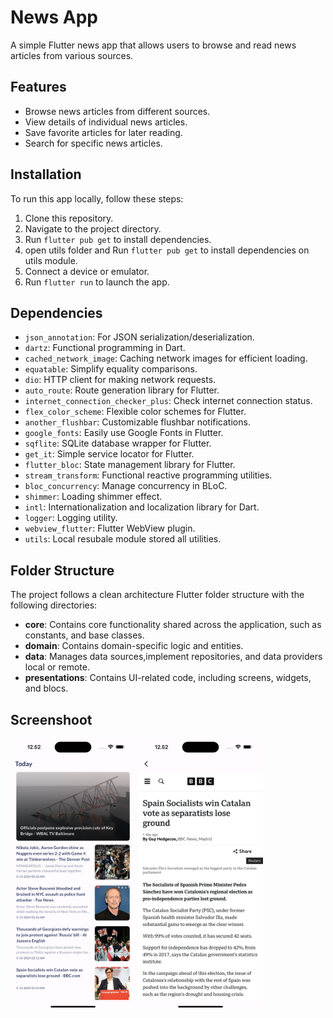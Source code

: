 # News App

A simple Flutter news app that allows users to browse and read news articles from various sources.

## Features

- Browse news articles from different sources.
- View details of individual news articles.
- Save favorite articles for later reading.
- Search for specific news articles.

## Installation

To run this app locally, follow these steps:

1. Clone this repository.
2. Navigate to the project directory.
3. Run `flutter pub get` to install dependencies.
4. open utils folder and Run `flutter pub get` to install dependencies on utils module.
5. Connect a device or emulator.
6. Run `flutter run` to launch the app.

## Dependencies

- `json_annotation`: For JSON serialization/deserialization.
- `dartz`: Functional programming in Dart.
- `cached_network_image`: Caching network images for efficient loading.
- `equatable`: Simplify equality comparisons.
- `dio`: HTTP client for making network requests.
- `auto_route`: Route generation library for Flutter.
- `internet_connection_checker_plus`: Check internet connection status.
- `flex_color_scheme`: Flexible color schemes for Flutter.
- `another_flushbar`: Customizable flushbar notifications.
- `google_fonts`: Easily use Google Fonts in Flutter.
- `sqflite`: SQLite database wrapper for Flutter.
- `get_it`: Simple service locator for Flutter.
- `flutter_bloc`: State management library for Flutter.
- `stream_transform`: Functional reactive programming utilities.
- `bloc_concurrency`: Manage concurrency in BLoC.
- `shimmer`: Loading shimmer effect.
- `intl`: Internationalization and localization library for Dart.
- `logger`: Logging utility.
- `webview_flutter`: Flutter WebView plugin.
- `utils`: Local resubale module stored all utilities.
  

## Folder Structure

The project follows a clean architecture Flutter folder structure with the following directories:

- **core**: Contains core functionality shared across the application, such as constants, and base classes.
- **domain**: Contains domain-specific logic and entities.
- **data**: Manages data sources,implement repositories, and data providers local or remote.
- **presentations**: Contains UI-related code, including screens, widgets, and blocs.


## Screenshoot
<img src="screenshots/home.png" alt="Home" width="200">
<img src="screenshots/detail.png" alt="Detail" width="200">